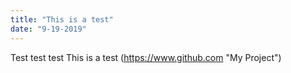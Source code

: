 ```yaml
---
title: "This is a test"
date: "9-19-2019"
---
```

Test test test
This is a test
(https://www.github.com "My Project")
